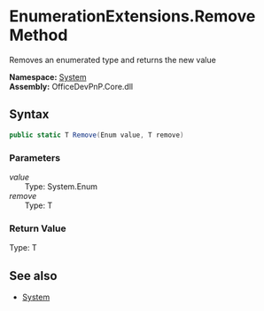 # EnumerationExtensions.Remove Method  
Removes an enumerated type and returns the new value  

**Namespace:** [System](System.md)  
**Assembly:** OfficeDevPnP.Core.dll  
## Syntax
```C#
public static T Remove(Enum value, T remove)
```
### Parameters
*value*  
&emsp;&emsp;Type: System.Enum  
*remove*  
&emsp;&emsp;Type: T  
### Return Value
Type: T  

## See also
- [System](System.md)
